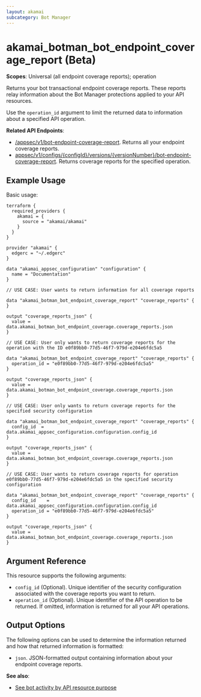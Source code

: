 ```yaml
---
layout: akamai
subcategory: Bot Manager
---
```


# akamai_botman_bot_endpoint_coverage_report (Beta)

**Scopes**: Universal (all endpoint coverage reports); operation

Returns your bot transactional endpoint coverage reports. These reports relay information about the Bot Manager protections applied to your API resources.

Use the `operation_id` argument to limit the returned data to information about a specified API operation.

**Related API Endpoints**:

- [/appsec/v1/bot-endpoint-coverage-report](https://techdocs.akamai.com/bot-manager/reference/get-bot-endpoint-coverage-reports). Returns all your endpoint coverage reports.
- [appsec/v1/configs/{configId}/versions/{versionNumber}/bot-endpoint-coverage-report](https://techdocs.akamai.com/bot-manager/reference/get-bot-endpoint-coverage-reports-config-version). Returns coverage reports for the specified operation.

## Example Usage

Basic usage:

```
terraform {
  required_providers {
    akamai = {
      source = "akamai/akamai"
    }
  }
}

provider "akamai" {
  edgerc = "~/.edgerc"
}

data "akamai_appsec_configuration" "configuration" {
  name = "Documentation"
}

// USE CASE: User wants to return information for all coverage reports

data "akamai_botman_bot_endpoint_coverage_report" "coverage_reports" {
}

output "coverage_reports_json" {
  value = data.akamai_botman_bot_endpoint_coverage.coverage_reports.json
}

// USE CASE: User only wants to return coverage reports for the operation with the ID e0f89bb0-77d5-46f7-979d-e204e6fdc5a5

data "akamai_botman_bot_endpoint_coverage_report" "coverage_reports" {
  operation_id = "e0f89bb0-77d5-46f7-979d-e204e6fdc5a5"
}

output "coverage_reports_json" {
  value = data.akamai_botman_bot_endpoint_coverage.coverage_reports.json
}

// USE CASE: User only wants to return coverage reports for the specified security configuration

data "akamai_botman_bot_endpoint_coverage_report" "coverage_reports" {
  config_id  =  data.akamai_appsec_configuration.configuration.config_id
}

output "coverage_reports_json" {
  value = data.akamai_botman_bot_endpoint_coverage.coverage_reports.json
}

// USE CASE: User wants to return coverage reports for operation e0f89bb0-77d5-46f7-979d-e204e6fdc5a5 in the specified security configuration

data "akamai_botman_bot_endpoint_coverage_report" "coverage_reports" {
  config_id    = data.akamai_appsec_configuration.configuration.config_id
  operation_id = "e0f89bb0-77d5-46f7-979d-e204e6fdc5a5"
}

output "coverage_reports_json" {
  value = data.akamai_botman_bot_endpoint_coverage.coverage_reports.json
}
```

## Argument Reference

This resource supports the following arguments:

- `config_id` (Optional). Unique identifier of the security configuration associated with the coverage reports you want to return.
- `operation_id` (Optional). Unique identifier of the API operation to be returned. If omitted, information is returned for all your API operations.

## Output Options

The following options can be used to determine the information returned and how that returned information is formatted:

- `json`. JSON-formatted output containing information about your endpoint coverage reports.

**See also**:

- [See bot activity by API resource purpose](https://techdocs.akamai.com/bot-manager/docs/see-bot-activity-api-operation)
